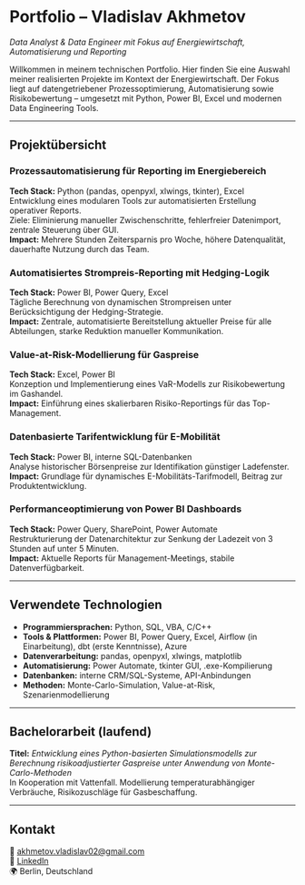 # Portfolio – Vladislav Akhmetov  
*Data Analyst & Data Engineer mit Fokus auf Energiewirtschaft, Automatisierung und Reporting*

Willkommen in meinem technischen Portfolio. Hier finden Sie eine Auswahl meiner realisierten Projekte im Kontext der Energiewirtschaft. Der Fokus liegt auf datengetriebener Prozessoptimierung, Automatisierung sowie Risikobewertung – umgesetzt mit Python, Power BI, Excel und modernen Data Engineering Tools.

---

## Projektübersicht

### Prozessautomatisierung für Reporting im Energiebereich  
**Tech Stack:** Python (pandas, openpyxl, xlwings, tkinter), Excel  
Entwicklung eines modularen Tools zur automatisierten Erstellung operativer Reports.  
Ziele: Eliminierung manueller Zwischenschritte, fehlerfreier Datenimport, zentrale Steuerung über GUI.  
**Impact:** Mehrere Stunden Zeitersparnis pro Woche, höhere Datenqualität, dauerhafte Nutzung durch das Team.

### Automatisiertes Strompreis-Reporting mit Hedging-Logik  
**Tech Stack:** Power BI, Power Query, Excel  
Tägliche Berechnung von dynamischen Strompreisen unter Berücksichtigung der Hedging-Strategie.  
**Impact:** Zentrale, automatisierte Bereitstellung aktueller Preise für alle Abteilungen, starke Reduktion manueller Kommunikation.

### Value-at-Risk-Modellierung für Gaspreise  
**Tech Stack:** Excel, Power BI  
Konzeption und Implementierung eines VaR-Modells zur Risikobewertung im Gashandel.  
**Impact:** Einführung eines skalierbaren Risiko-Reportings für das Top-Management.

### Datenbasierte Tarifentwicklung für E-Mobilität  
**Tech Stack:** Power BI, interne SQL-Datenbanken  
Analyse historischer Börsenpreise zur Identifikation günstiger Ladefenster.  
**Impact:** Grundlage für dynamisches E-Mobilitäts-Tarifmodell, Beitrag zur Produktentwicklung.

### Performanceoptimierung von Power BI Dashboards  
**Tech Stack:** Power Query, SharePoint, Power Automate  
Restrukturierung der Datenarchitektur zur Senkung der Ladezeit von 3 Stunden auf unter 5 Minuten.  
**Impact:** Aktuelle Reports für Management-Meetings, stabile Datenverfügbarkeit.

---

## Verwendete Technologien

- **Programmiersprachen:** Python, SQL, VBA, C/C++  
- **Tools & Plattformen:** Power BI, Power Query, Excel, Airflow (in Einarbeitung), dbt (erste Kenntnisse), Azure  
- **Datenverarbeitung:** pandas, openpyxl, xlwings, matplotlib  
- **Automatisierung:** Power Automate, tkinter GUI, .exe-Kompilierung  
- **Datenbanken:** interne CRM/SQL-Systeme, API-Anbindungen  
- **Methoden:** Monte-Carlo-Simulation, Value-at-Risk, Szenarienmodellierung  

---

## Bachelorarbeit (laufend)

**Titel:** *Entwicklung eines Python-basierten Simulationsmodells zur Berechnung risikoadjustierter Gaspreise unter Anwendung von Monte-Carlo-Methoden*  
In Kooperation mit Vattenfall. Modellierung temperaturabhängiger Verbräuche, Risikozuschläge für Gasbeschaffung.

---


## Kontakt

📧 akhmetov.vladislav02@gmail.com  
🔗 [LinkedIn](https://www.linkedin.com/in/vladislav-akhmetov/)  
🌍 Berlin, Deutschland

